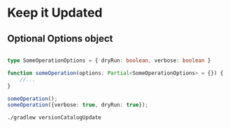# Keep it Updated

## Optional Options object

```typescript

type SomeOperationOptions = { dryRun: boolean, verbose: boolean }

function someOperation(options: Partial<SomeOperationOptions> = {}) {
    //...
}

someOperation();
someOperation({verbose: true, dryRun: true});

```

```shell
./gradlew versionCatalogUpdate
```
